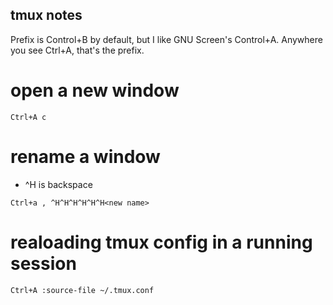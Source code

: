 ## tmux notes

Prefix is Control+B by default, but I like GNU Screen's Control+A. Anywhere you see Ctrl+A, that's the prefix.

# open a new window

`Ctrl+A c`

# rename a window

* ^H is backspace

`Ctrl+a , ^H^H^H^H^H^H<new name>`

# realoading tmux config in a running session

`Ctrl+A :source-file ~/.tmux.conf`

